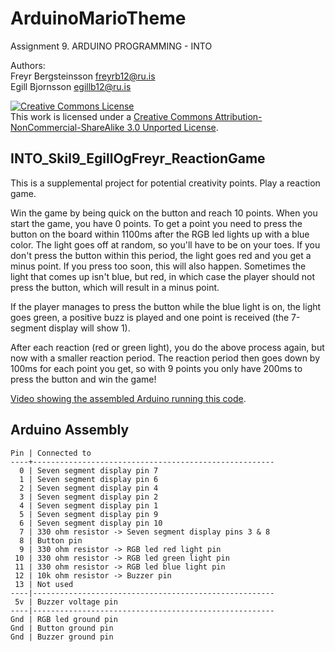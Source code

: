 ArduinoMarioTheme
=================

Assignment 9. ARDUINO PROGRAMMING - INTO

Authors:  
 Freyr Bergsteinsson <freyrb12@ru.is>  
 Egill Bjornsson <egillb12@ru.is>

<a rel="license" href="http://creativecommons.org/licenses/by-nc-sa/3.0/deed.en_US"><img alt="Creative Commons License" style="border-width:0" src="http://i.creativecommons.org/l/by-nc-sa/3.0/88x31.png" /></a><br />This work is licensed under a <a rel="license" href="http://creativecommons.org/licenses/by-nc-sa/3.0/deed.en_US">Creative Commons Attribution-NonCommercial-ShareAlike 3.0 Unported License</a>.

INTO_Skil9_EgillOgFreyr_ReactionGame
------------------------------------

This is a supplemental project for potential creativity points.
Play a reaction game.

Win the game by being quick on the button and reach 10 points.
When you start the game, you have 0 points. To get a point you need to
press the button on the board within 1100ms after the RGB led lights
up with a blue color. The light goes off at random, so you'll have to be
on your toes. If you don't press the button within this period, the
light goes red and you get a minus point. If you press too soon, this
will also happen. Sometimes the light that comes up isn't blue,
but red, in which case the player should not press the button, which
will result in a minus point.

If the player manages to press the button while the blue light is on,
the light goes green, a positive buzz is played and one point is received
(the 7-segment display will show 1).

After each reaction (red or green light), you do the above process again,
but now with a smaller reaction period. The reaction period then goes down
by 100ms for each point you get, so with 9 points you only have 200ms to
press the button and win the game!

[Video showing the assembled Arduino running this code](http://youtu.be/mJl5DEDiNxk).


Arduino Assembly
----------------

    Pin | Connected to  
    ----+------------------------------------------------------  
      0 | Seven segment display pin 7  
      1 | Seven segment display pin 6  
      2 | Seven segment display pin 4  
      3 | Seven segment display pin 2  
      4 | Seven segment display pin 1  
      5 | Seven segment display pin 9  
      6 | Seven segment display pin 10  
      7 | 330 ohm resistor -> Seven segment display pins 3 & 8  
      8 | Button pin  
      9 | 330 ohm resistor -> RGB led red light pin  
     10 | 330 ohm resistor -> RGB led green light pin  
     11 | 330 ohm resistor -> RGB led blue light pin  
     12 | 10k ohm resistor -> Buzzer pin  
     13 | Not used  
    ----|------------------------------------------------------  
     5v | Buzzer voltage pin  
    ----|------------------------------------------------------  
    Gnd | RGB led ground pin  
    Gnd | Button ground pin  
    Gnd | Buzzer ground pin
